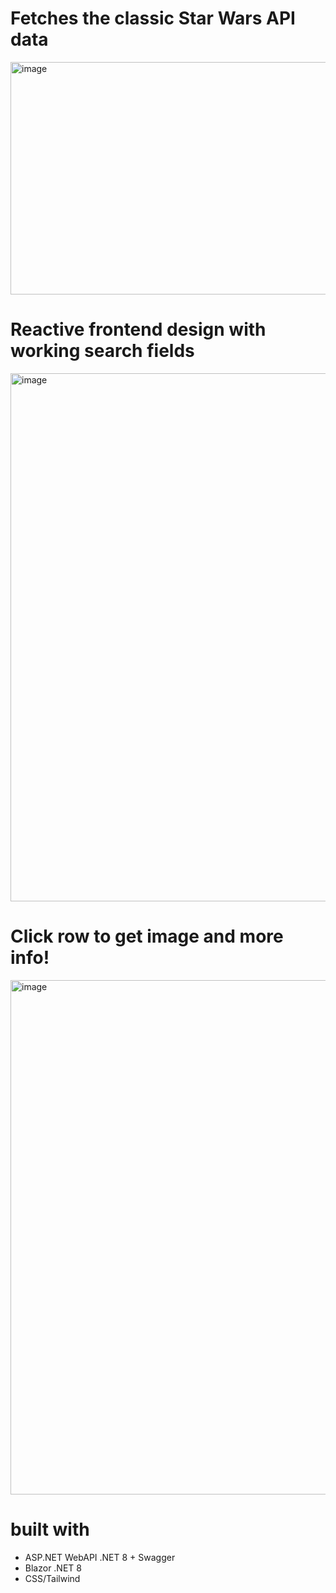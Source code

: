 # Fetches the classic Star Wars API data
<img width="1594" height="372" alt="image" src="https://github.com/user-attachments/assets/0a7f34ab-177e-4455-b5ee-887ad4c62524" />


# Reactive frontend design with working search fields
<img width="1617" height="845" alt="image" src="https://github.com/user-attachments/assets/adf503e9-d659-4cf0-9dfc-d7d0ee8ae49e" />



# Click row to get image and more info!
<img width="1617" height="823" alt="image" src="https://github.com/user-attachments/assets/a7d6e696-8a75-4689-9b42-7bab2bf3e29f" />


# built with
- ASP.NET WebAPI .NET 8 + Swagger
- Blazor .NET 8
- CSS/Tailwind
